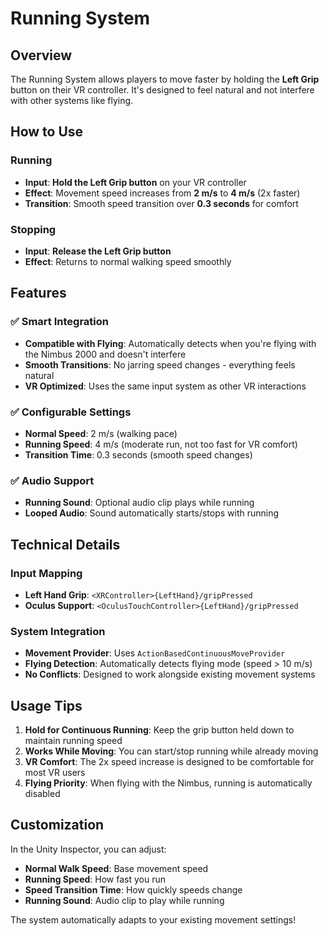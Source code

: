 # Running System

## Overview
The Running System allows players to move faster by holding the **Left Grip** button on their VR controller. It's designed to feel natural and not interfere with other systems like flying.

## How to Use

### Running
- **Input**: **Hold the Left Grip button** on your VR controller
- **Effect**: Movement speed increases from **2 m/s** to **4 m/s** (2x faster)
- **Transition**: Smooth speed transition over **0.3 seconds** for comfort

### Stopping
- **Input**: **Release the Left Grip button**
- **Effect**: Returns to normal walking speed smoothly

## Features

### ✅ **Smart Integration**
- **Compatible with Flying**: Automatically detects when you're flying with the Nimbus 2000 and doesn't interfere
- **Smooth Transitions**: No jarring speed changes - everything feels natural
- **VR Optimized**: Uses the same input system as other VR interactions

### ✅ **Configurable Settings**
- **Normal Speed**: 2 m/s (walking pace)
- **Running Speed**: 4 m/s (moderate run, not too fast for VR comfort)
- **Transition Time**: 0.3 seconds (smooth speed changes)

### ✅ **Audio Support**
- **Running Sound**: Optional audio clip plays while running
- **Looped Audio**: Sound automatically starts/stops with running

## Technical Details

### Input Mapping
- **Left Hand Grip**: `<XRController>{LeftHand}/gripPressed`
- **Oculus Support**: `<OculusTouchController>{LeftHand}/gripPressed`

### System Integration
- **Movement Provider**: Uses `ActionBasedContinuousMoveProvider`
- **Flying Detection**: Automatically detects flying mode (speed > 10 m/s)
- **No Conflicts**: Designed to work alongside existing movement systems

## Usage Tips

1. **Hold for Continuous Running**: Keep the grip button held down to maintain running speed
2. **Works While Moving**: You can start/stop running while already moving
3. **VR Comfort**: The 2x speed increase is designed to be comfortable for most VR users
4. **Flying Priority**: When flying with the Nimbus, running is automatically disabled

## Customization

In the Unity Inspector, you can adjust:
- **Normal Walk Speed**: Base movement speed
- **Running Speed**: How fast you run
- **Speed Transition Time**: How quickly speeds change
- **Running Sound**: Audio clip to play while running

The system automatically adapts to your existing movement settings! 